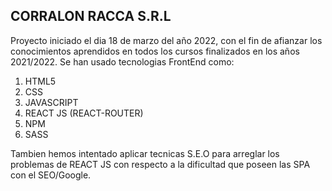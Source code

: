 
## CORRALON RACCA S.R.L
Proyecto iniciado el dia 18 de marzo del año 2022, con el fin de afianzar los conocimientos aprendidos en todos los cursos finalizados en los años 2021/2022.
Se han usado tecnologias FrontEnd como:

1) HTML5
2) CSS
3) JAVASCRIPT
4) REACT JS (REACT-ROUTER)
5) NPM
6) SASS

Tambien hemos intentado aplicar tecnicas S.E.O para arreglar los problemas de REACT JS con respecto a la dificultad que poseen las SPA con el SEO/Google.
